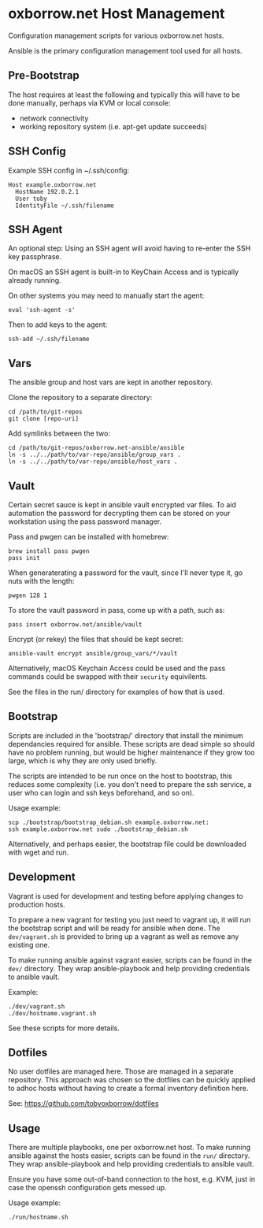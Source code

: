 # oxborrow.net Host Management

Configuration management scripts for various oxborrow.net hosts.

Ansible is the primary configuration management tool used for all hosts.

## Pre-Bootstrap

The host requires at least the following and typically this will have to be
done manually, perhaps via KVM or local console:

* network connectivity
* working repository system (i.e. apt-get update succeeds)

## SSH Config

Example SSH config in ~/.ssh/config:
```
Host example.oxborrow.net
  HostName 192.0.2.1
  User toby
  IdentityFile ~/.ssh/filename
```

## SSH Agent

An optional step: Using an SSH agent will avoid having to re-enter the SSH key passphrase.

On macOS an SSH agent is built-in to KeyChain Access and is typically already running.

On other systems you may need to manually start the agent:
```Shell
eval 'ssh-agent -s'
```

Then to add keys to the agent:
```Shell
ssh-add ~/.ssh/filename
```

## Vars

The ansible group and host vars are kept in another repository.

Clone the repository to a separate directory:
```Shell
cd /path/to/git-repos
git clone [repo-uri]
```

Add symlinks between the two:
```Shell
cd /path/to/git-repos/oxborrow.net-ansible/ansible
ln -s ../../path/to/var-repo/ansible/group_vars .
ln -s ../../path/to/var-repo/ansible/host_vars .
```

## Vault

Certain secret sauce is kept in ansible vault encrypted var files. To aid 
automation the password for decrypting them can be stored on your workstation 
using the pass password manager.

Pass and pwgen can be installed with homebrew:
```Shell
brew install pass pwgen
pass init
```

When generaterating a password for the vault, since I'll never type it, go 
nuts with the length:
```Shell
pwgen 128 1
```

To store the vault password in pass, come up with a path, such as:
```Shell
pass insert oxborrow.net/ansible/vault
```

Encrypt (or rekey) the files that should be kept secret:
```Shell
ansible-vault encrypt ansible/group_vars/*/vault
```

Alternatively, macOS Keychain Access could be used and the pass commands could
be swapped with their `security` equivilents.

See the files in the run/ directory for examples of how that is used.

## Bootstrap

Scripts are included in the 'bootstrap/' directory that install the minimum
dependancies required for ansible. These scripts are dead simple so should have
no problem running, but would be higher maintenance if they grow too large,
which is why they are only used briefly.

The scripts are intended to be run once on the host to bootstrap, this reduces
some complexity (i.e. you don't need to prepare the ssh service, a user who can
login and ssh keys beforehand, and so on).

Usage example:

```Shell
scp ./bootstrap/bootstrap_debian.sh example.oxborrow.net:
ssh example.oxborrow.net sudo ./bootstrap_debian.sh
```

Alternatively, and perhaps easier, the bootstrap file could be downloaded with
wget and run.

## Development

Vagrant is used for development and testing before applying changes to
production hosts.

To prepare a new vagrant for testing you just need to vagrant up, it will run
the bootstrap script and will be ready for ansible when done. The
`dev/vagrant.sh` is provided to bring up a vagrant as well as remove any
existing one.

To make running ansible against vagrant easier, scripts can be found in the
`dev/` directory. They wrap ansible-playbook and help providing credentials to
ansible vault.

Example:
```
./dev/vagrant.sh
./dev/hostname.vagrant.sh
```

See these scripts for more details.

## Dotfiles

No user dotfiles are managed here. Those are managed in a separate repository.
This approach was chosen so the dotfiles can be quickly applied to adhoc hosts
without having to create a formal inventory definition here.

See: https://github.com/tobyoxborrow/dotfiles

## Usage

There are multiple playbooks, one per oxborrow.net host. To make running
ansible against the hosts easier, scripts can be found in the `run/` directory.
They wrap ansible-playbook and help providing credentials to ansible vault.

Ensure you have some out-of-band connection to the host, e.g. KVM, just in case
the openssh configuration gets messed up.

Usage example:

```Shell
./run/hostname.sh
```
